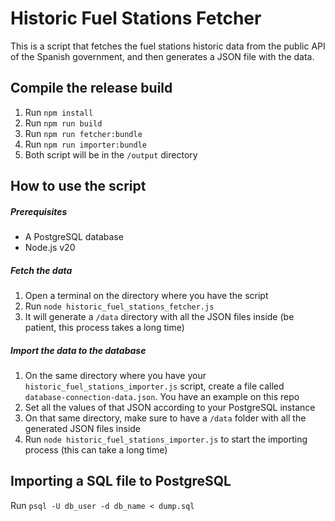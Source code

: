 # Historic Fuel Stations Fetcher
This is a script that fetches the fuel stations historic data from the public API of the Spanish government, and then generates a JSON file with the data.

## Compile the release build
1. Run ``npm install``
2. Run ``npm run build``
3. Run ``npm run fetcher:bundle``
3. Run ``npm run importer:bundle``
4. Both script will be in the ``/output`` directory

## How to use the script
##### Prerequisites
- A PostgreSQL database
- Node.js v20

##### Fetch the data
1. Open a terminal on the directory where you have the script
2. Run ``node historic_fuel_stations_fetcher.js``
3. It will generate a ``/data`` directory with all the JSON files inside (be patient, this process takes a long time)

##### Import the data to the database
1. On the same directory where you have your ``historic_fuel_stations_importer.js`` script, create a file called ``database-connection-data.json``. You have an example on this repo
2. Set all the values of that JSON according to your PostgreSQL instance
3. On that same directory, make sure to have a ``/data`` folder with all the generated JSON files inside
3. Run ``node historic_fuel_stations_importer.js`` to start the importing process (this can take a long time)

## Importing a SQL file to PostgreSQL
Run ``psql -U db_user -d db_name < dump.sql``